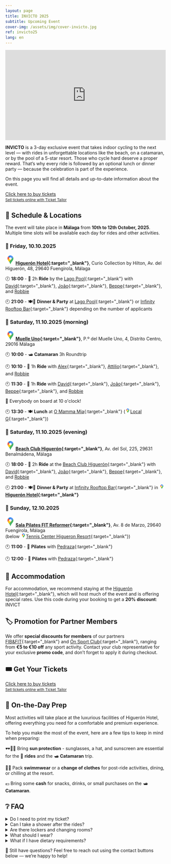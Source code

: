 ```yaml
---
layout: page
title: INVICTO 2025
subtitle: Upcoming Event
cover-img: /assets/img/cover-invicto.jpg
ref: invicto25
lang: en
---
```


<div style="position: relative; padding-bottom: 56.25%; height: 0; overflow: hidden; max-width: 100%;">
  <iframe src="https://www.youtube.com/embed/1keTpFCyxaY" 
          frameborder="0" 
          allow="accelerometer; autoplay; encrypted-media; gyroscope; picture-in-picture" 
          allowfullscreen 
          style="position: absolute; top: 0; left: 0; width: 100%; height: 100%;">
  </iframe>
</div>

**INVICTO** is a 3-day exclusive event that takes indoor cycling to the next level — with rides in unforgettable locations like the beach, on a catamaran, or by the pool of a 5-star resort. Those who cycle hard deserve a proper reward. That’s why every ride is followed by an optional lunch or dinner party — because the celebration is part of the experience.

On this page you will find all details and up-to-date information about the event.

<!-- Ticket Tailor: All events (https://app.tickettailor.com/widget-embed-codes) -->
<div class="tt-widget"><div class="tt-widget-fallback"><p><a href="https://www.tickettailor.com/all-tickets/sporti/?ref=website_widget&show_search_filter=true&show_date_filter=true&show_sort=true" target="_blank">Click here to buy tickets</a><br /><small><a href="https://www.tickettailor.com?rf=wdg_252091" class="tt-widget-powered">Sell tickets online with Ticket Tailor</a></small></p></div><script src="https://cdn.tickettailor.com/js/widgets/min/widget.js" data-url="https://www.tickettailor.com/all-tickets/sporti/?ref=website_widget&show_search_filter=true&show_date_filter=true&show_sort=true" data-type="inline" data-inline-minimal="false" data-inline-show-logo="false" data-inline-bg-fill="true" data-inline-inherit-ref-from-url-param="" data-inline-ref="website_widget"></script></div>

## 🧭 Schedule & Locations

The event will take place in **Málaga** from **10th to 12th October, 2025**. Multiple time slots will be available each day for rides and other activities.

### 📅 Friday, 10.10.2025

**[![📍](/assets/img/google-maps-32p.png)Higuerón Hotel](https://maps.app.goo.gl/TFXyG9A6kBvdFKBs7){:target="_blank"}**,
 Curio Collection by Hilton, Av. del Higuerón, 48, 29640 Fuengirola, Málaga

🕖 **18:00** - 🚴 2h **Ride** by the [Lago Pool](){:target="_blank"} with
 [David](https://www.instagram.com/davidperezaquerreta){:target="_blank"},
 [João](https://www.instagram.com/ptjoaovalente){:target="_blank"},
 [Beppe](https://www.instagram.com/beppemeglio){:target="_blank"}, and
 [Robbie](/p/trainers)

🕘 **21:00** - 🍽️🎉 **Dinner & Party** at [Lago Pool](){:target="_blank"} or [Infinity Rooftop Bar](https://www.instagram.com/infinity_rooftop?igsh=NGdlc3RpNnZ5em5n){:target="_blank"} depending on the number of applicants

### 📅 Saturday, 11.10.2025 (morning)

**[![📍](/assets/img/google-maps-32p.png)Muelle Uno](https://maps.app.goo.gl/PPqABMhNpAQTNfpa9){:target="_blank"}**, P.º del Muelle Uno, 4, Distrito Centro, 29016 Málaga

🕙 **10:00** - 🛥️ **Catamaran** 3h Roundtrip

🕙 **10:10** - 🚴 1h **Ride** with
 [Alex](https://www.instagram.com/alexfitnesslife){:target="_blank"},
 [Attilio](https://www.instagram.com/attilio.conte){:target="_blank"}, and
 [Robbie](/p/trainers)

🕙 **11:30** - 🚴 1h **Ride** with
 [David](https://www.instagram.com/davidperezaquerreta){:target="_blank"},
 [João](https://www.instagram.com/ptjoaovalente){:target="_blank"},
 [Beppe](https://www.instagram.com/beppemeglio){:target="_blank"}, and
 [Robbie](/p/trainers)

📢 Everybody on board at 10 o'clock!

🕙 **13:30** - 🍽️ **Lunch** at [O Mamma Mia](https://www.instagram.com/omammamia_malaga?igsh=b3o0c25vdXRiazBm){:target="_blank"} ([![📍](/assets/img/google-maps-16p.png)Local G](https://maps.app.goo.gl/GABkW4wtx6GvBXvTA){:target="_blank"})

### 📅 Saturday, 11.10.2025 (evening)

**[![📍](/assets/img/google-maps-32p.png)Beach Club Higuerón](https://maps.app.goo.gl/Z57YycML1ffvRcDF9){:target="_blank"}**, Av. del Sol, 225, 29631 Benalmádena, Málaga

🕖 **18:00** - 🚴 2h **Ride** at the [Beach Club Higuerón](https://thebeachclubhigueron.com/){:target="_blank"} with
 [David](https://www.instagram.com/davidperezaquerreta){:target="_blank"},
 [João](https://www.instagram.com/ptjoaovalente){:target="_blank"},
 [Beppe](https://www.instagram.com/beppemeglio){:target="_blank"}, and
 [Robbie](/p/trainers)

🕘 **21:00** - 🍽️🎉 **Dinner & Party** at [Infinity Rooftop Bar](https://www.instagram.com/infinity_rooftop?igsh=NGdlc3RpNnZ5em5n){:target="_blank"} in **[![📍](/assets/img/google-maps-16p.png)Higuerón Hotel](https://maps.app.goo.gl/TFXyG9A6kBvdFKBs7){:target="_blank"}**

### 📅 Sunday, 12.10.2025

**[![📍](/assets/img/google-maps-32p.png)Sala Pilates FIT Reformer](https://maps.app.goo.gl/6xjDATnaRcxikdyH7){:target="_blank"}**, Av. 8 de Marzo, 29640 Fuengirola, Málaga  
(below [![📍](/assets/img/google-maps-16p.png)Tennis Center Higueron Resort](https://maps.app.goo.gl/x7zyfmfmD8hon7GK9){:target="_blank"})

🕚 **11:00** - 🧘 **Pilates** with [Pedraza](https://www.instagram.com/begopedrazapilates){:target="_blank"}

🕛 **12:00** - 🧘 **Pilates** with [Pedraza](https://www.instagram.com/begopedrazapilates){:target="_blank"}

## 🏨 Accommodation

For accommodation, we recommend staying at the [Higuerón Hotel](https://www.hilton.com/en/hotels/agprhqq-higueron-hotel-malaga/){:target="_blank"},
which will host much of the event and is offering special rates. Use this code during your booking to get a **20% discount**: INVICT

## 🏷️ Promotion for Partner Members

We offer **special discounts for members** of our partners [FIB&FIT](https://www.fibefit.it/){:target="_blank"} and [Ón Sport Club](https://higueronsportclub.com/es/){:target="_blank"}, ranging from **€5 to €10 off** any sport activity. Contact your club representative for your exclusive **promo code**, and don’t forget to apply it during checkout.

## 🎟️ Get Your Tickets
<!-- Ticket Tailor: All events (https://app.tickettailor.com/widget-embed-codes) -->
<div class="tt-widget"><div class="tt-widget-fallback"><p><a href="https://www.tickettailor.com/all-tickets/sporti/?ref=website_widget&show_search_filter=true&show_date_filter=true&show_sort=true" target="_blank">Click here to buy tickets</a><br /><small><a href="https://www.tickettailor.com?rf=wdg_252091" class="tt-widget-powered">Sell tickets online with Ticket Tailor</a></small></p></div><script src="https://cdn.tickettailor.com/js/widgets/min/widget.js" data-url="https://www.tickettailor.com/all-tickets/sporti/?ref=website_widget&show_search_filter=true&show_date_filter=true&show_sort=true" data-type="inline" data-inline-minimal="false" data-inline-show-logo="false" data-inline-bg-fill="true" data-inline-inherit-ref-from-url-param="" data-inline-ref="website_widget"></script></div>

## 🎒 On-the-Day Prep

Most activities will take place at the luxurious facilities of Higuerón Hotel, offering everything you need for a comfortable and premium experience.

To help you make the most of the event, here are a few tips to keep in mind when preparing:

🕶️🧢🧴 Bring **sun protection** - sunglasses, a hat, and sunscreen are essential for the 🚴 **rides** and the 🛥️ **Catamaran** trip.

👙👗 Pack **swimmwear** or a **change of clothes** for post-ride activities, dining, or chilling at the resort.

💶 Bring some **cash** for snacks, drinks, or small purchases on the 🛥️ **Catamaran**.

## ❔ FAQ

<details>
  <summary>Do I need to print my ticket?</summary>
  No need to print it unless you prefer to. We can scan your ticket directly from your phone — just make sure the QR code is visible, either in your email or as a screenshot. We also support Apple Wallet Passes.<br>
  <br>
</details>
<details>
  <summary>Can I take a shower after the rides?</summary>
  There are showers at Higueron Hotel and Beach Club but not on the Catamaran. There is however public tiolets in Muelle Uno where you can freshen up.<br>
  <br>
</details>
<details>
  <summary>Are there lockers and changing rooms?</summary>
  There are changing rooms and lockers at Higueron Hotel for both internal and external guest, which may also be used when attending events at the Beach Club. The Catamaran, however, does not have changing rooms.<br>
  <br>
</details>
<details>
  <summary>What should I wear?</summary>
  We recommend sportswear for the rides, and something comfortable or resort casual for the after-ride meals and events. You may want to bring swimwear for the Beach Club experience.<br>
  <br>
</details>
<details>
  <summary>What if I have dietary requirements?</summary>
  We’ll do our best to accommodate! Please contact us in advance to let us know of any allergies or dietary preferences, especially if you plan to attend the lunch or dinner parties.<br>
  <br>
</details>

💬 Still have questions? Feel free to reach out using the contact buttons below — we’re happy to help!
